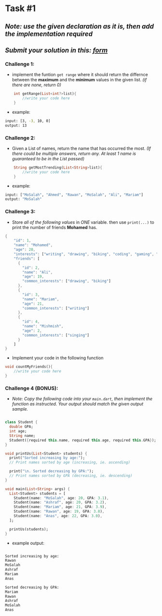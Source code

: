 # Task #1

## _Note: use the given declaration as it is, then add the implementation required_

## _Submit your solution in this: [form](https://forms.gle/mKjMRwaeqKd1vWrE9)_

### Challenge 1:

- implement the funtion `get range` where it should return the differnce between the **maximum** and the **minimum** values in the given list.
  _(if there are none, return 0)_

```dart
    int getRange(List<int?>list){
        //write your code here
    }
```

- example:

```bash
input: [3, -3, 10, 0]
output: 13
```

### Challenge 2:

- Given a List of names, return the name that has occurred the most.
  _(If there could be multiple answers, return any. At least 1 name is guaranteed to be in the List passed)_

```dart
    String getMostTrending(List<String>list){
        //write your code here
    }
```

- example:

```bash
input: ["MoSalah", "Ahmed", "Rawan", "MoSalah", "Ali", "Mariam"]
output: "MoSalah"
```

### Challenge 3:

- Store _all of the following values_ in _ONE_ variable. then use `print(...)` to print the number of friends **Mohamed** has.

```dart
{
    "id": 1,
    "name": "Mohamed",
    "age": 20,
    "interests": ["writing", "drawing", "biking", "coding", "gaming", "singing"],
    "friends": [
      {
        "id": 2,
        "name": "Ali",
        "age": 19,
        "common_interests": ["drawing", "biking"]
      },
      {
        "id": 3,
        "name": "Mariam",
        "age": 21,
        "common_interests": ["writing"]
      },
      {
        "id": 4,
        "name": "Mishmish",
        "age": 2,
        "common_interests": ["singing"]
      }
    ]
}
```

- Implement your code in the following function

```dart
void countMyFriends(){
    //write your code here
}
```

### Challenge 4 (BONUS):

- _Note: Copy the following code into your `main.dart`, then implement the function as instructed. Your output should match the given output sample._

```dart

class Student {
  double GPA;
  int age;
  String name;
  Student({required this.name, required this.age, required this.GPA});
}

void printUs(List<Student> students) {
  print("Sorted increasing by age:");
  // Print names sorted by age (increasing, ie. ascending)

  print("\n. Sorted decreasing by GPA:");
  // Print names sorted by GPA (decreasing, ie. descending)
}

void main(List<String> args) {
  List<Student> students = [
    Student(name: "MoSalah", age: 20, GPA: 3.1),
    Student(name: "Ashraf", age: 20, GPA: 3.2),
    Student(name: "Mariam", age: 21, GPA: 3.9),
    Student(name: "Rawan", age: 19, GPA: 3.8),
    Student(name: "Anas", age: 22, GPA: 3.0),
  ];

  printUs(students);
}
```

- example output:

```bash

Sorted increasing by age:
Rawan
MoSalah
Ashraf
Mariam
Anas

Sorted decreasing by GPA:
Mariam
Rawan
Ashraf
MoSalah
Anas
```
